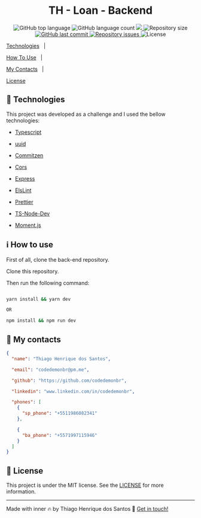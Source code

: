 <h1  align="center">
TH - Loan - Backend

</h1>

<p  align="center">

<img  alt="GitHub top language"  src="https://img.shields.io/github/languages/top/codedemonbr/th-loan-backend">

<img  alt="GitHub language count"  src="https://img.shields.io/github/languages/count/codedemonbr/th-loan-backend">

<a  href="https://www.codacy.com/gh/codedemonbr/th-loan-backend/dashboard?utm_source=github.com&amp;utm_medium=referral&amp;utm_content=codedemonbr/th-loan-backend&amp;utm_campaign=Badge_Grade">

<img  src="https://app.codacy.com/project/badge/Grade/1f8b30a499ce412f98fa085a579998f5"/>

</a>

<img  alt="Repository size"  src="https://img.shields.io/github/repo-size/codedemonbr/th-loan-backend">

<a  href="https://github.com/codedemonbr/th-loan-backend/commits/master">

<img  alt="GitHub last commit"  src="https://img.shields.io/github/last-commit/codedemonbr/th-loan-backend">

</a>

<a  href="https://github.com/codedemonbr/th-loan-backend/issues">

<img  alt="Repository issues"  src="https://img.shields.io/github/issues/codedemonbr/th-loan-backend">

</a>

<img  alt="License"  src="https://img.shields.io/github/license/codedemonbr/th-loan-backend">

</p>

<!-- Index -->

<p  align="center">

<a  href="#rocket-technologies">Technologies</a>&nbsp;&nbsp;&nbsp;|&nbsp;&nbsp;&nbsp;

<a  href="#information_source-how-to-use">How To Use</a>&nbsp;&nbsp;&nbsp;|&nbsp;&nbsp;&nbsp;

<a  href="#card_index-my-contacts">My Contacts</a>&nbsp;&nbsp;&nbsp;|&nbsp;&nbsp;&nbsp;

<a  href="#memo-License">License</a>

</p>

## :rocket: Technologies

This project was developed as a challenge and I used the bellow technologies:

- [Typescript](https://www.typescriptlang.org/)

- [uuid](https://www.npmjs.com/package/react-router-dom)

- [Commitzen](https://yarnpkg.com/package/commitizen)

- [Cors](https://www.npmjs.com/package/cors)

- [Express](https://expressjs.com/pt-br/)

- [ElsLint](https://eslint.org/)

- [Prettier](https://prettier.io/)

- [TS-Node-Dev](https://www.npmjs.com/package/ts-node-dev)

- [Moment.js](https://momentjs.com/)

## :information_source: How to use

First of all, clone the back-end repository.


Clone this repository.

Then run the following command:

```bash

yarn install && yarn dev

OR

npm install && npm run dev


```


## :card_index: My contacts

```json
{
  "name": "Thiago Henrique dos Santos",

  "email": "codedemonbr@pm.me",

  "github": "https://github.com/codedemonbr",

  "linkedin": "www.linkedin.com/in/codedemonbr",

  "phones": [
    {
      "sp_phone": "+5511986082341"
    },

    {
      "ba_phone": "+5571997115946"
    }
  ]
}
```

## :memo: License

This project is under the MIT license. See the [LICENSE](https://github.com/codedemonbr/th-loan-backend/blob/master/LICENSE) for more information.

---

Made with inner :fire: by Thiago Henrique dos Santos :wave: [Get in touch!](www.linkedin.com/in/codedemonbr)

[nodejs]: https://nodejs.org/
